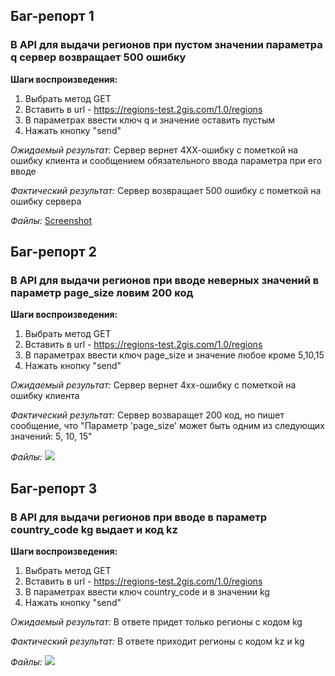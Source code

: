 ## Баг-репорт 1

### В API для выдачи регионов при пустом значении параметра q сервер возвращает 500 ошибку

**Шаги воспроизведения:**
1. Выбрать метод GET 
2. Вставить в url - https://regions-test.2gis.com/1.0/regions
3. В параметрах ввести ключ q и значение оставить пустым
4. Нажать кнопку "send"

*Ожидаемый результат:*
Сервер вернет 4ХХ-ошибку с пометкой на ошибку клиента и сообщением обязательного ввода параметра при его вводе

*Фактический результат:* 
Сервер возвращает 500 ошибку с пометкой на ошибку сервера

*Файлы:*
[Screenshot](https://monosnap.com/direct/1Uf42R7KkcCuTdoI8K8cXRSQrsNWPg)


## Баг-репорт 2

### В API для выдачи регионов при вводе неверных значений в параметр page_size ловим 200 код

**Шаги воспроизведения:**
1. Выбрать метод GET 
2. Вставить в url - https://regions-test.2gis.com/1.0/regions
3. В параметрах ввести ключ page_size и значение любое кроме 5,10,15
4. Нажать кнопку "send"

*Ожидаемый результат:*
Сервер вернет 4хх-ошибку с пометкой на ошибку клиента

*Фактический результат:*
Сервер возваращет 200 код, но пишет сообщение, что "Параметр 'page_size' может быть одним из следующих значений: 5, 10, 15"

*Файлы:*
![](https://monosnap.com/direct/YkwXwVwly24sm5OsQTXXjETEHOJlk8)


## Баг-репорт 3

### В API для выдачи регионов при вводе в параметр country_code kg выдает и код kz

**Шаги воспроизведения:**
1. Выбрать метод GET 
2. Вставить в url - https://regions-test.2gis.com/1.0/regions
3. В параметрах ввести ключ country_code и в значении kg
4. Нажать кнопку "send"

*Ожидаемый результат:*
В ответе придет только регионы с кодом kg

*Фактический результат:*
В ответе приходит регионы с кодом kz и kg

*Файлы:*
![](https://monosnap.com/direct/jDesNLhxk7n77lW0hwV0pLeiAa5k13)